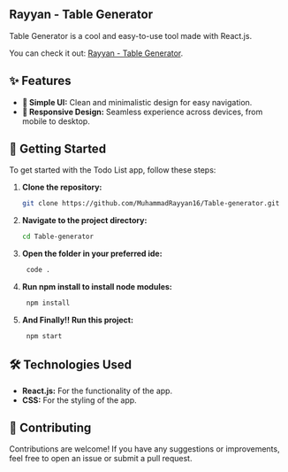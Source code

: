 ## Rayyan - Table Generator

Table Generator is a cool and easy-to-use tool made with React.js.

You can check it out: <a href="https://tableappdev.netlify.app">Rayyan - Table Generator</a>.

## ✨ Features

- **🧩 Simple UI:** Clean and minimalistic design for easy navigation.
- **📱 Responsive Design:** Seamless experience across devices, from mobile to desktop.

## 🚀 Getting Started

To get started with the Todo List app, follow these steps:

1. **Clone the repository:**

   ```sh
   git clone https://github.com/MuhammadRayyan16/Table-generator.git

   ```

2. **Navigate to the project directory:**

   ```sh
   cd Table-generator

   ```

3. **Open the folder in your preferred ide:**

   ```sh
    code .

   ```

4. **Run <b>npm install</b> to install node modules:**

   ```sh
    npm install

   ```

5. **And Finally!! Run this project:**

   ```sh
    npm start

   ```

## 🛠️ Technologies Used

- **React.js:** For the functionality of the app.
- **CSS:** For the styling of the app.

## 🤝 Contributing

Contributions are welcome! If you have any suggestions or improvements, feel free to open an issue or submit a pull request.
